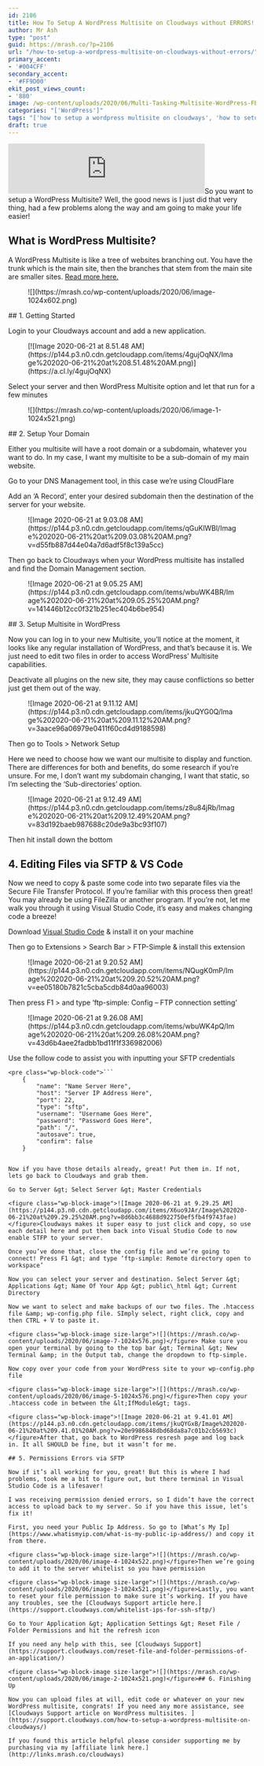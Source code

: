 ```yaml
---
id: 2106
title: How To Setup A WordPress Multisite on Cloudways without ERRORS!
author: Mr Ash
type: "post"
guid: https://mrash.co/?p=2106
url: "/how-to-setup-a-wordpress-multisite-on-cloudways-without-errors/"
primary_accent:
- '#004CFF'
secondary_accent:
- '#FF9D00'
ekit_post_views_count:
- '880'
image: /wp-content/uploads/2020/06/Multi-Tasking-Multisite-WordPress-FB-Post.jpg
categories: "['WordPress']"
tags: "['how to setup a wordpress multisite on cloudways', 'how to setup cloudways mutlsite', 'setup multisite on cloudways', 'setup wordpress multisite', 'wordpress multisite']"
draft: true
---
```


<iframe frameborder="0" height="102px" loading="lazy" scrolling="no" src="https://anchor.fm/mrashleyball/embed/episodes/How-To-Setup-A-WordPress-Multisite-On-Cloudways-Without-ERRORS-e16k2a6" width="400px"></iframe>So you want to setup a WordPress Multisite? Well, the good news is I just did that very thing, had a few problems along the way and am going to make your life easier!

## What is WordPress Multisite?

A WordPress Multisite is like a tree of websites branching out. You have the trunk which is the main site, then the branches that stem from the main site are smaller sites. [Read more here.](https://wordpress.org/support/article/multisite-network-administration/)

<figure class="wp-block-image size-large">![](https://mrash.co/wp-content/uploads/2020/06/image-1024x602.png)</figure>## 1. Getting Started

Login to your Cloudways account and add a new application.

<figure class="wp-block-embed is-type-photo is-provider-created-with-cloudapp"><div class="wp-block-embed__wrapper">[![Image 2020-06-21 at 8.51.48 AM](https://p144.p3.n0.cdn.getcloudapp.com/items/4gujOqNX/Image%202020-06-21%20at%208.51.48%20AM.png)](https://a.cl.ly/4gujOqNX)</div></figure>Select your server and then WordPress Multisite option and let that run for a few minutes

<figure class="wp-block-image size-large">![](https://mrash.co/wp-content/uploads/2020/06/image-1-1024x521.png)</figure>## 2. Setup Your Domain

Either you multisite will have a root domain or a subdomain, whatever you want to do. In my case, I want my multisite to be a sub-domain of my main website.

Go to your DNS Management tool, in this case we’re using CloudFlare

Add an ‘A Record’, enter your desired subdomain then the destination of the server for your website.

<figure class="wp-block-image">![Image 2020-06-21 at 9.03.08 AM](https://p144.p3.n0.cdn.getcloudapp.com/items/qGuKlWBl/Image%202020-06-21%20at%209.03.08%20AM.png?v=d55fb887d44e04a7d6adf5f8c139a5cc)</figure>Then go back to Cloudways when your WordPress multisite has installed and find the Domain Management section.

<figure class="wp-block-image">![Image 2020-06-21 at 9.05.25 AM](https://p144.p3.n0.cdn.getcloudapp.com/items/wbuWK4BR/Image%202020-06-21%20at%209.05.25%20AM.png?v=141446b12cc0f321b251ec404b6be954)</figure>## 3. Setup Multisite in WordPress

Now you can log in to your new Multisite, you’ll notice at the moment, it looks like any regular installation of WordPress, and that’s because it is. We just need to edit two files in order to access WordPress’ Multisite capabilities.

Deactivate all plugins on the new site, they may cause conflictions so better just get them out of the way.

<figure class="wp-block-image">![Image 2020-06-21 at 9.11.12 AM](https://p144.p3.n0.cdn.getcloudapp.com/items/jkuQYG0Q/Image%202020-06-21%20at%209.11.12%20AM.png?v=3aace96a06979e0411f60cd4d9188598)</figure>Then go to Tools &gt; Network Setup

Here we need to choose how we want our multisite to display and function. There are differences for both and benefits, do some research if you’re unsure. For me, I don’t want my subdomain changing, I want that static, so I’m selecting the ‘Sub-directories’ option.

<figure class="wp-block-image">![Image 2020-06-21 at 9.12.49 AM](https://p144.p3.n0.cdn.getcloudapp.com/items/z8u84jRb/Image%202020-06-21%20at%209.12.49%20AM.png?v=83d192baeb987688c20de9a3bc93f107)</figure>Then hit install down the bottom

## 4. Editing Files via SFTP &amp; VS Code

Now we need to copy &amp; paste some code into two separate files via the Secure File Transfer Protocol. If you’re familiar with this process then great! You may already be using FileZilla or another program. If you’re not, let me walk you through it using Visual Studio Code, it’s easy and makes changing code a breeze!

Download [Visual Studio Code](https://code.visualstudio.com/) &amp; install it on your machine

Then go to Extensions &gt; Search Bar &gt; FTP-Simple &amp; install this extension

<figure class="wp-block-image">![Image 2020-06-21 at 9.20.52 AM](https://p144.p3.n0.cdn.getcloudapp.com/items/NQugK0mP/Image%202020-06-21%20at%209.20.52%20AM.png?v=ee05180b7821c5cba5cdb84d0aa96003)</figure>Then press F1 &gt; and type ‘ftp-simple: Config – FTP connection setting’

<figure class="wp-block-image">![Image 2020-06-21 at 9.26.08 AM](https://p144.p3.n0.cdn.getcloudapp.com/items/wbuWK4pQ/Image%202020-06-21%20at%209.26.08%20AM.png?v=43d6b4aee2fadbb1bd11f1f336982006)</figure>Use the follow code to assist you with inputting your SFTP credentials

```
<pre class="wp-block-code">```
	{
		"name": "Name Server Here",
		"host": "Server IP Address Here",
		"port": 22,
		"type": "sftp",
		"username": "Username Goes Here",
		"password": "Password Goes Here",
		"path": "/",
		"autosave": true,
		"confirm": false
	}
```
```

Now if you have those details already, great! Put them in. If not, lets go back to Cloudways and grab them.

Go to Server &gt; Select Server &gt; Master Credentials

<figure class="wp-block-image">![Image 2020-06-21 at 9.29.25 AM](https://p144.p3.n0.cdn.getcloudapp.com/items/X6uo9JAr/Image%202020-06-21%20at%209.29.25%20AM.png?v=8d6bb3c4688d922750ef5fb4f9743fae)</figure>Cloudways makes it super easy to just click and copy, so use each detail here and put them back into Visual Studio Code to now enable STFP to your server.

Once you’ve done that, close the config file and we’re going to connect! Press F1 &gt; and type ‘ftp-simple: Remote directory open to workspace’

Now you can select your server and destination. Select Server &gt; Applications &gt; Name Of Your App &gt; public\_html &gt; Current Directory

Now we want to select and make backups of our two files. The .htaccess file &amp; wp-config.php file. SImply select, right click, copy and then CTRL + V to paste it.

<figure class="wp-block-image size-large">![](https://mrash.co/wp-content/uploads/2020/06/image-7-1024x576.png)</figure> Make sure you open your terminal by going to the top bar &gt; Terminal &gt; New Terminal &amp; in the Output tab, change the dropdown to ftp-simple.

Now copy over your code from your WordPress site to your wp-config.php file

<figure class="wp-block-image size-large">![](https://mrash.co/wp-content/uploads/2020/06/image-5-1024x576.png)</figure>Then copy your .htaccess code in between the &lt;IfModule&gt; tags.

<figure class="wp-block-image">![Image 2020-06-21 at 9.41.01 AM](https://p144.p3.n0.cdn.getcloudapp.com/items/jkuQYGxB/Image%202020-06-21%20at%209.41.01%20AM.png?v=20e9986848dbd68da8a7c01b2cb5693c)</figure>After that, go back to WordPress resresh page and log back in. It all SHOULD be fine, but it wasn’t for me.

## 5. Permissions Errors via SFTP 

Now if it’s all working for you, great! But this is where I had problems, took me a bit to figure out, but there terminal in Visual Studio Code is a lifesaver!

I was receiving permission denied errors, so I didn’t have the correct access to upload back to my server. So if you have this issue, let’s fix it!

First, you need your Public Ip Address. So go to [What’s My Ip](https://www.whatismyip.com/what-is-my-public-ip-address/) and copy it from there.

<figure class="wp-block-image size-large">![](https://mrash.co/wp-content/uploads/2020/06/image-4-1024x522.png)</figure>Then we’re going to add it to the server whitelist so you have permission

<figure class="wp-block-image size-large">![](https://mrash.co/wp-content/uploads/2020/06/image-3-1024x521.png)</figure>Lastly, you want to reset your file permission to make sure it’s working. If you have any troubles, see the [Cloudways Support article here.](https://support.cloudways.com/whitelist-ips-for-ssh-sftp/)

Go to Your Application &gt; Application Settings &gt; Reset File / Folder Permissions and hit the refresh icon

If you need any help with this, see [Cloudways Support](https://support.cloudways.com/reset-file-and-folder-permissions-of-an-application/)

<figure class="wp-block-image size-large">![](https://mrash.co/wp-content/uploads/2020/06/image-2-1024x521.png)</figure>## 6. Finishing Up

Now you can upload files at will, edit code or whatever on your new WordPress multisite, congrats! If you need any more assistance, see [Cloudways Support article on WordPress multisites. ](https://support.cloudways.com/how-to-setup-a-wordpress-multisite-on-cloudways/)

If you found this article helpful please consider supporting me by purchasing via my [affiliate link here.](http://links.mrash.co/cloudways)
